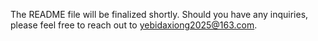 The README file will be finalized shortly. Should you have any inquiries, please feel free to reach out to yebidaxiong2025@163.com.
